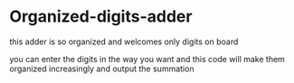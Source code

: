 # Organized-digits-adder
this adder is so organized and welcomes only digits on board




you can enter the digits in the way you want and this code will make them organized increasingly and output the summation
